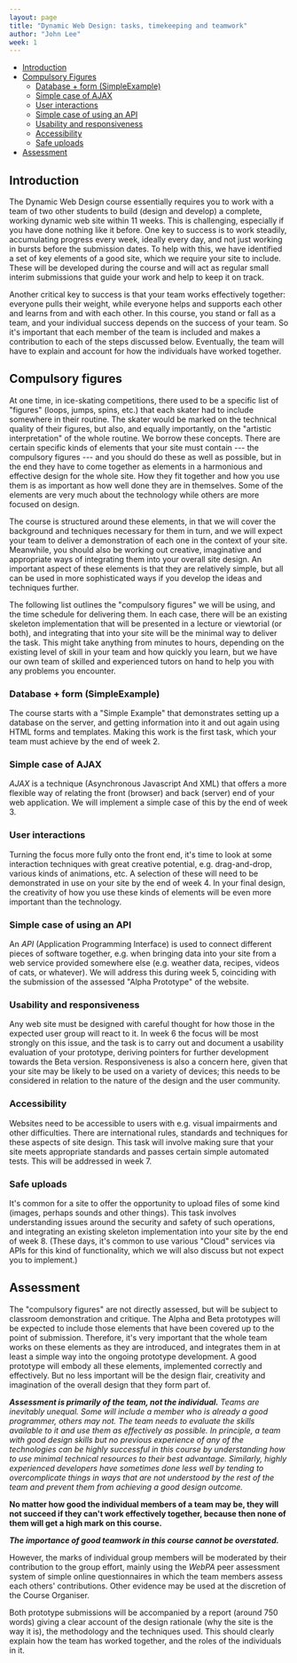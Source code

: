 ```yaml
---
layout: page
title: "Dynamic Web Design: tasks, timekeeping and teamwork"
author: "John Lee"
week: 1
---
```


- [Introduction](#introduction)
- [Compulsory Figures](#compulsory-figures)
    - [Database + form (SimpleExample)](#database--form-simpleexample)
    - [Simple case of AJAX](#simple-case-of-ajax)
    - [User interactions](#user-interactions)
    - [Simple case of using an API](#simple-case-of-using-an-api)
    - [Usability and responsiveness](#usability-and-responsiveness)
    - [Accessibility](#accessibility)
    - [Safe uploads](#safe-uploads)
- [Assessment](#assessment)

## Introduction

The Dynamic Web Design course essentially requires you to work with a team of two other students to build (design and
develop) a complete, working dynamic web site within 11 weeks. This is challenging, especially if you have done nothing
like it before. One key to success is to work steadily, accumulating progress every week, ideally every day, and not
just working in bursts before the submission dates. To help with this, we have identified a set of key elements of a
good site, which we require your site to include. These will be developed during the course and will act as regular
small interim submissions that guide your work and help to keep it on track.

Another critical key to success is that your team works effectively together: everyone pulls their weight, while
everyone helps and supports each other and learns from and with each other. In this course, you stand or fall as a team,
and your individual success depends on the success of your team. So it's important that each member of the team is
included and makes a contribution to each of the steps discussed below. Eventually, the team will have to explain and
account for how the individuals have worked together.

## Compulsory figures

At one time, in ice-skating competitions, there used to be a specific list of "figures" (loops, jumps, spins, etc.) that
each skater had to include somewhere in their routine. The skater would be marked on the technical quality of their
figures, but also, and equally importantly, on the "artistic interpretation" of the whole routine. We borrow these
concepts. There are certain specific kinds of elements that your site must contain --- the compulsory figures --- and
you should do these as well as possible, but in the end they have to come together as elements in a harmonious and
effective design for the whole site. How they fit together and how you use them is as important as how well done they
are in themselves. Some of the elements are very much about the technology while others are more focused on design.

The course is structured around these elements, in that we will cover the background and techniques necessary for them
in turn, and we will expect your team to deliver a demonstration of each one in the context of your site. Meanwhile, you
should also be working out creative, imaginative and appropriate ways of integrating them into your overall site design.
An important aspect of these elements is that they are relatively simple, but all can be used in more sophisticated ways
if you develop the ideas and techniques further.

The following list outlines the "compulsory figures" we will be using, and the time schedule for delivering them. In
each case, there will be an existing skeleton implementation that will be presented in a lecture or viewtorial (or
both), and integrating that into your site will be the minimal way to deliver the task. This might take anything from
minutes to hours, depending on the existing level of skill in your team and how quickly you learn, but we have our own
team of skilled and experienced tutors on hand to help you with any problems you encounter.

### Database + form (SimpleExample)

The course starts with a "Simple Example" that demonstrates setting up a database on the server, and getting information
into it and out again using HTML forms and templates. Making this work is the first task, which your team must achieve
by the end of week 2.

### Simple case of AJAX

*AJAX* is a technique (Asynchronous Javascript And XML) that offers a more flexible way of relating the front (browser)
and back (server) end of your web application. We will implement a simple case of this by the end of week 3.

### User interactions

Turning the focus more fully onto the front end, it's time to look at some interaction techniques with great creative
potential, e.g. drag-and-drop, various kinds of animations, etc. A selection of these will need to be demonstrated in
use on your site by the end of week 4. In your final design, the creativity of how you use these kinds of elements will
be even more important than the technology.

### Simple case of using an API

An *API* (Application Programming Interface) is used to connect different pieces of software together, e.g. when
bringing data into your site from a web service provided somewhere else (e.g. weather data, recipes, videos of cats, or
whatever). We will address this during week 5, coinciding with the submission of the assessed "Alpha Prototype" of the
website.

### Usability and responsiveness

Any web site must be designed with careful thought for how those in the expected user group will react to it. In week 6
the focus will be most strongly on this issue, and the task is to carry out and document a usability evaluation of your
prototype, deriving pointers for further development towards the Beta version. Responsiveness is also a concern here,
given that your site may be likely to be used on a variety of devices; this needs to be considered in relation to the
nature of the design and the user community.

### Accessibility

Websites need to be accessible to users with e.g. visual impairments and other difficulties. There are international
rules, standards and techniques for these aspects of site design. This task will involve making sure that your site
meets appropriate standards and passes certain simple automated tests. This will be addressed in week 7.

### Safe uploads

It's common for a site to offer the opportunity to upload files of some kind (images, perhaps sounds and other things).
This task involves understanding issues around the security and safety of such operations, and integrating an existing
skeleton implementation into your site by the end of week 8. (These days, it's common to use various "Cloud" services
via APIs for this kind of functionality, which we will also discuss but not expect you to implement.)

## Assessment

The "compulsory figures" are not directly assessed, but will be subject to classroom demonstration and critique. The
Alpha and Beta prototypes will be expected to include those elements that have been covered up to the point of
submission. Therefore, it's very important that the whole team works on these elements as they are introduced, and
integrates them in at least a simple way into the ongoing prototype development. A good prototype will embody all these
elements, implemented correctly and effectively. But no less important will be the design flair, creativity and
imagination of the overall design that they form part of.

***Assessment is primarily of the team, not the individual.*** *Teams are inevitably unequal. Some will include a member
who is already a good programmer, others may not. The team needs to evaluate the skills available to it and use them as
effectively as possible. In principle, a team with good design skills but no previous experience of any of the
technologies can be highly successful in this course by understanding how to use minimal technical resources to their
best advantage. Similarly, highly experienced developers have sometimes done less well by tending to overcomplicate
things in ways that are not understood by the rest of the team and prevent them from achieving a good design outcome.*

**No matter how good the individual members of a team may be,
they will not succeed if they can't work effectively together, because
then none of them will get a high mark on this course.**

***The importance of good teamwork in this course cannot be overstated.***

However, the marks of individual group members will be moderated by their contribution to the group effort, mainly using
the *WebPA* peer assessment system of simple online questionnaires in which the team members assess each others'
contributions. Other evidence may be used at the discretion of the Course Organiser.

Both prototype submissions will be accompanied by a report (around 750 words) giving a clear account of the design
rationale (why the site is the way it is), the methodology and the techniques used. This should clearly explain how the
team has worked together, and the roles of the individuals in it.




